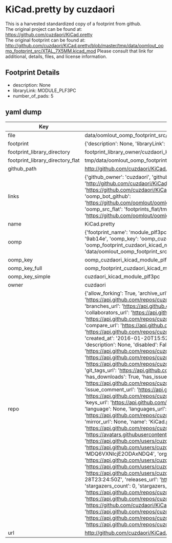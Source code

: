 # KiCad.pretty by cuzdaori  
This is a harvested standardized copy of a footprint from github.  
The original project can be found at:  
https://github.com/cuzdaori/KiCad.pretty  
The original footprint can be found at:
http://github.com/cuzdaori/KiCad.pretty/blob/master/tmp/data/oomlout_oomp_footprint_src/XTAL_7X5MM.kicad_mod
Please consult that link for additional, details, files, and license information.  
## Footprint Details
* description: None  
* libraryLink: MODULE_PLF3PC  
* number_of_pads: 5  
## yaml dump  
| Key | Value |  
| --- | --- |  
| file | data/oomlout_oomp_footprint_src/KiCad.pretty/MODULE_PLF3PC.kicad_mod |  
| footprint | {'description': None, 'libraryLink': 'MODULE_PLF3PC', 'number_of_pads': 5} |  
| footprint_library_directory | footprint_library_owner/cuzdaori_KiCad.pretty |  
| footprint_library_directory_flat | tmp/data/oomlout_oomp_footprint_src/footprints_flat/cuzdaori_kicad_module_plf3pc/working |  
| github_path | http://github.com/cuzdaori/KiCad.pretty/blob/master/tmp/data/oomlout_oomp_footprint_src/MODULE_PLF3PC.kicad_mod |  
| links | {'github_owner': 'cuzdaori', 'github_repo_name': 'KiCad.pretty', 'github_src': 'http://github.com/cuzdaori/KiCad.pretty/blob/master/tmp/data/oomlout_oomp_footprint_src/XTAL_7X5MM.kicad_mod', 'github_src_repo': 'https://github.com/cuzdaori/KiCad.pretty', 'oomp_bot': 'tmp/data/oomlout_oomp_footprint_src/footprints/cuzdaori_kicad_module_plf3pc/working', 'oomp_bot_github': 'https://github.com/oomlout/oomlout_oomp_footprint_bot/tree/main/tmp/data/oomlout_oomp_footprint_src/footprints/cuzdaori_kicad_module_plf3pc/working', 'oomp_src_flat': 'footprints_flat/tmp/data/oomlout_oomp_footprint_src/footprints_flat/cuzdaori_kicad_module_plf3pc/working', 'oomp_src_flat_github': 'https://github.com/oomlout/oomlout_oomp_footprint_src/tree/main/tmp/data/oomlout_oomp_footprint_src/footprints_flat/cuzdaori_kicad_module_plf3pc/working'} |  
| name | KiCad.pretty |  
| oomp | {'footprint_name': 'module_plf3pc', 'library_name': 'kicad', 'md5': '9ab14e27abe335fc9bbf7541d3c943c7', 'md5_10': '9ab14e27ab', 'md5_5': '9ab14', 'md5_6': '9ab14e', 'oomp_key': 'oomp_cuzdaori_kicad_module_plf3pc', 'oomp_key_extra': 'oomp_footprint_cuzdaori_kicad_module_plf3pc', 'oomp_key_full': 'oomp_footprint_cuzdaori_kicad_module_plf3pc_9ab14e', 'oomp_key_simple': 'cuzdaori_kicad_module_plf3pc', 'original_filename': 'data/oomlout_oomp_footprint_src/KiCad.pretty/MODULE_PLF3PC.kicad_mod', 'owner_name': 'cuzdaori'} |  
| oomp_key | oomp_cuzdaori_kicad_module_plf3pc |  
| oomp_key_full | oomp_footprint_cuzdaori_kicad_module_plf3pc |  
| oomp_key_simple | cuzdaori_kicad_module_plf3pc |  
| owner | cuzdaori |  
| repo | {'allow_forking': True, 'archive_url': 'https://api.github.com/repos/cuzdaori/KiCad.pretty/{archive_format}{/ref}', 'archived': False, 'assignees_url': 'https://api.github.com/repos/cuzdaori/KiCad.pretty/assignees{/user}', 'blobs_url': 'https://api.github.com/repos/cuzdaori/KiCad.pretty/git/blobs{/sha}', 'branches_url': 'https://api.github.com/repos/cuzdaori/KiCad.pretty/branches{/branch}', 'clone_url': 'https://github.com/cuzdaori/KiCad.pretty.git', 'collaborators_url': 'https://api.github.com/repos/cuzdaori/KiCad.pretty/collaborators{/collaborator}', 'comments_url': 'https://api.github.com/repos/cuzdaori/KiCad.pretty/comments{/number}', 'commits_url': 'https://api.github.com/repos/cuzdaori/KiCad.pretty/commits{/sha}', 'compare_url': 'https://api.github.com/repos/cuzdaori/KiCad.pretty/compare/{base}...{head}', 'contents_url': 'https://api.github.com/repos/cuzdaori/KiCad.pretty/contents/{+path}', 'contributors_url': 'https://api.github.com/repos/cuzdaori/KiCad.pretty/contributors', 'created_at': '2016-01-20T15:52:29Z', 'default_branch': 'master', 'deployments_url': 'https://api.github.com/repos/cuzdaori/KiCad.pretty/deployments', 'description': None, 'disabled': False, 'downloads_url': 'https://api.github.com/repos/cuzdaori/KiCad.pretty/downloads', 'events_url': 'https://api.github.com/repos/cuzdaori/KiCad.pretty/events', 'fork': False, 'forks': 0, 'forks_count': 0, 'forks_url': 'https://api.github.com/repos/cuzdaori/KiCad.pretty/forks', 'full_name': 'cuzdaori/KiCad.pretty', 'git_commits_url': 'https://api.github.com/repos/cuzdaori/KiCad.pretty/git/commits{/sha}', 'git_refs_url': 'https://api.github.com/repos/cuzdaori/KiCad.pretty/git/refs{/sha}', 'git_tags_url': 'https://api.github.com/repos/cuzdaori/KiCad.pretty/git/tags{/sha}', 'git_url': 'git://github.com/cuzdaori/KiCad.pretty.git', 'has_discussions': False, 'has_downloads': True, 'has_issues': True, 'has_pages': False, 'has_projects': True, 'has_wiki': True, 'homepage': None, 'hooks_url': 'https://api.github.com/repos/cuzdaori/KiCad.pretty/hooks', 'html_url': 'https://github.com/cuzdaori/KiCad.pretty', 'id': 50040742, 'is_template': False, 'issue_comment_url': 'https://api.github.com/repos/cuzdaori/KiCad.pretty/issues/comments{/number}', 'issue_events_url': 'https://api.github.com/repos/cuzdaori/KiCad.pretty/issues/events{/number}', 'issues_url': 'https://api.github.com/repos/cuzdaori/KiCad.pretty/issues{/number}', 'keys_url': 'https://api.github.com/repos/cuzdaori/KiCad.pretty/keys{/key_id}', 'labels_url': 'https://api.github.com/repos/cuzdaori/KiCad.pretty/labels{/name}', 'language': None, 'languages_url': 'https://api.github.com/repos/cuzdaori/KiCad.pretty/languages', 'license': None, 'merges_url': 'https://api.github.com/repos/cuzdaori/KiCad.pretty/merges', 'milestones_url': 'https://api.github.com/repos/cuzdaori/KiCad.pretty/milestones{/number}', 'mirror_url': None, 'name': 'KiCad.pretty', 'network_count': 0, 'node_id': 'MDEwOlJlcG9zaXRvcnk1MDA0MDc0Mg==', 'notifications_url': 'https://api.github.com/repos/cuzdaori/KiCad.pretty/notifications{?since,all,participating}', 'open_issues': 0, 'open_issues_count': 0, 'owner': {'avatar_url': 'https://avatars.githubusercontent.com/u/16801448?v=4', 'events_url': 'https://api.github.com/users/cuzdaori/events{/privacy}', 'followers_url': 'https://api.github.com/users/cuzdaori/followers', 'following_url': 'https://api.github.com/users/cuzdaori/following{/other_user}', 'gists_url': 'https://api.github.com/users/cuzdaori/gists{/gist_id}', 'gravatar_id': '', 'html_url': 'https://github.com/cuzdaori', 'id': 16801448, 'login': 'cuzdaori', 'node_id': 'MDQ6VXNlcjE2ODAxNDQ4', 'organizations_url': 'https://api.github.com/users/cuzdaori/orgs', 'received_events_url': 'https://api.github.com/users/cuzdaori/received_events', 'repos_url': 'https://api.github.com/users/cuzdaori/repos', 'site_admin': False, 'starred_url': 'https://api.github.com/users/cuzdaori/starred{/owner}{/repo}', 'subscriptions_url': 'https://api.github.com/users/cuzdaori/subscriptions', 'type': 'User', 'url': 'https://api.github.com/users/cuzdaori'}, 'private': False, 'pulls_url': 'https://api.github.com/repos/cuzdaori/KiCad.pretty/pulls{/number}', 'pushed_at': '2016-01-28T23:24:50Z', 'releases_url': 'https://api.github.com/repos/cuzdaori/KiCad.pretty/releases{/id}', 'size': 24, 'ssh_url': 'git@github.com:cuzdaori/KiCad.pretty.git', 'stargazers_count': 0, 'stargazers_url': 'https://api.github.com/repos/cuzdaori/KiCad.pretty/stargazers', 'statuses_url': 'https://api.github.com/repos/cuzdaori/KiCad.pretty/statuses/{sha}', 'subscribers_count': 1, 'subscribers_url': 'https://api.github.com/repos/cuzdaori/KiCad.pretty/subscribers', 'subscription_url': 'https://api.github.com/repos/cuzdaori/KiCad.pretty/subscription', 'svn_url': 'https://github.com/cuzdaori/KiCad.pretty', 'tags_url': 'https://api.github.com/repos/cuzdaori/KiCad.pretty/tags', 'teams_url': 'https://api.github.com/repos/cuzdaori/KiCad.pretty/teams', 'temp_clone_token': None, 'topics': [], 'trees_url': 'https://api.github.com/repos/cuzdaori/KiCad.pretty/git/trees{/sha}', 'updated_at': '2016-01-20T15:52:29Z', 'url': 'https://api.github.com/repos/cuzdaori/KiCad.pretty', 'visibility': 'public', 'watchers': 0, 'watchers_count': 0, 'web_commit_signoff_required': False} |  
| url | http://github.com/cuzdaori/KiCad.pretty |  

